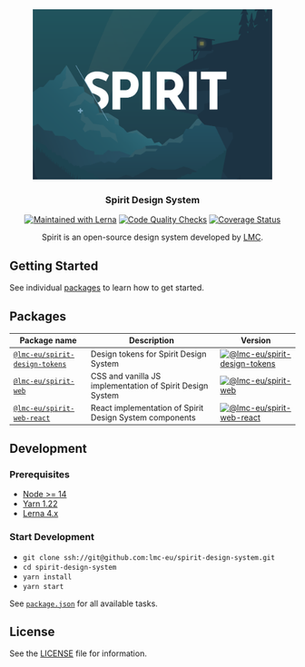 <div align="center">
<img src="https://github.com/lmc-eu/spirit-design-system/blob/main/static/spirit.svg?raw=true" width="422" height="300" alt="Spirit Design System" />

### Spirit Design System

[![Maintained with Lerna](https://img.shields.io/badge/maintained%20with-lerna-cc00ff.svg)](https://lerna.js.org)
[![Code Quality Checks](https://github.com/lmc-eu/spirit-design-system/actions/workflows/test.yaml/badge.svg?branch=main)](https://github.com/lmc-eu/spirit-design-system/actions)
[![Coverage Status](https://coveralls.io/repos/github/lmc-eu/spirit-design-system/badge.svg?branch=main)](https://coveralls.io/github/lmc-eu/spirit-design-system?branch=main)

Spirit is an open-source design system developed by [LMC][lmc].

</div>

## Getting Started

See individual [packages](#packages) to learn how to get started.

## Packages

| Package name                                               | Description                                               | Version                                               |
| ---------------------------------------------------------- | --------------------------------------------------------- | ----------------------------------------------------- |
| [`@lmc-eu/spirit-design-tokens`](./packages/design-tokens) | Design tokens for Spirit Design System                    | [![@lmc-eu/spirit-design-tokens][sdt-badge]][sdt-npm] |
| [`@lmc-eu/spirit-web`](./packages/web)                     | CSS and vanilla JS implementation of Spirit Design System | [![@lmc-eu/spirit-web][sw-badge]][sw-npm]             |
| [`@lmc-eu/spirit-web-react`](./packages/web-react)         | React implementation of Spirit Design System components   | [![@lmc-eu/spirit-web-react][swr-badge]][swr-npm]     |

## Development

### Prerequisites

- [Node >= 14](https://nodejs.org)
- [Yarn 1.22](https://yarnpkg.com)
- [Lerna 4.x](https://lerna.js.org)

### Start Development

- `git clone ssh://git@github.com:lmc-eu/spirit-design-system.git`
- `cd spirit-design-system`
- `yarn install`
- `yarn start`

See [`package.json`](./package.json) for all available tasks.

## License

See the [LICENSE](LICENSE.md) file for information.

[lmc]: https://github.com/lmc-eu
[sdt-npm]: https://www.npmjs.com/package/@lmc-eu/spirit-design-tokens
[sdt-badge]: https://img.shields.io/npm/v/%40lmc-eu/spirit-design-tokens.svg?style=flat-square
[sw-npm]: https://www.npmjs.com/package/@lmc-eu/spirit-web
[sw-badge]: https://img.shields.io/npm/v/%40lmc-eu/spirit-web.svg?style=flat-square
[swr-npm]: https://www.npmjs.com/package/@lmc-eu/spirit-web-react
[swr-badge]: https://img.shields.io/npm/v/%40lmc-eu/spirit-web-react.svg?style=flat-square
